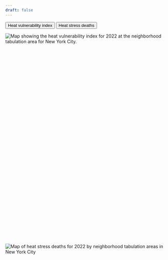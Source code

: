 ```yaml
---
draft: false
---
```


<button id="btn1" class="btn btn-sm btn-outline-primary active" onclick="map(1)">Heat vulnerability index</button>
<button id="btn2" class="btn btn-sm btn-outline-primary" onclick="map(2)">Heat stress deaths</button>

<div id="map1" class="">
<div style="min-height:655px"><script type="text/javascript" defer src="https://datawrapper.dwcdn.net/OEVex/embed.js?v=2" charset="utf-8"></script><noscript><img src="https://datawrapper.dwcdn.net/OEVex/full.png" alt="Map showing the heat vulnerability index for 2022 at the neighborhood tabulation area for New York City." /></noscript></div>
</div>

<div id="map2" class="hide">
<div style="min-height:718px"><script type="text/javascript" defer src="https://datawrapper.dwcdn.net/ix4Mc/embed.js?v=1" charset="utf-8"></script><noscript><img src="https://datawrapper.dwcdn.net/ix4Mc/full.png" alt="Map of heat stress deaths for 2022 by neighborhood tabulation areas in New York City" /></noscript></div>
</div>

<script>
function map(x) {
    document.getElementById('btn1').classList.remove('active')
    document.getElementById('btn2').classList.remove('active')
    document.getElementById('map1').classList.add('hide')
    document.getElementById('map2').classList.add('hide')
    var btn = 'btn'+x
    var map = 'map'+x
    document.getElementById(btn).classList.add('active')
    document.getElementById(map).classList.remove('hide')
}
</script>